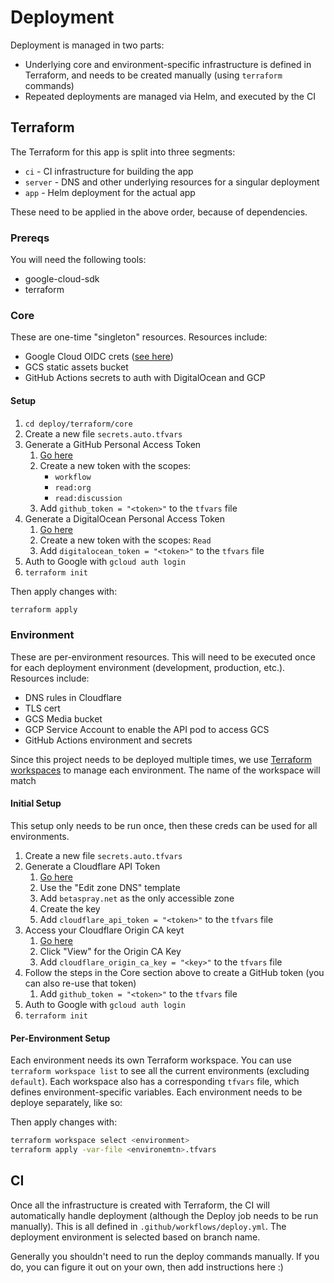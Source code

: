# Deployment

Deployment is managed in two parts:

- Underlying core and environment-specific infrastructure is defined in Terraform, and needs to be created manually (using `terraform` commands)
- Repeated deployments are managed via Helm, and executed by the CI

## Terraform

The Terraform for this app is split into three segments:

- `ci` - CI infrastructure for building the app
- `server` - DNS and other underlying resources for a singular deployment
- `app` - Helm deployment for the actual app

These need to be applied in the above order, because of dependencies.

### Prereqs

You will need the following tools:

- google-cloud-sdk
- terraform

### Core

These are one-time "singleton" resources. Resources include:

- Google Cloud OIDC crets ([see here](https://github.com/google-github-actions/auth#setup))
- GCS static assets bucket
- GitHub Actions secrets to auth with DigitalOcean and GCP

#### Setup

1. `cd deploy/terraform/core`
1. Create a new file `secrets.auto.tfvars`
1. Generate a GitHub Personal Access Token
   1. [Go here](https://github.com/settings/tokens)
   1. Create a new token with the scopes:
      - `workflow`
      - `read:org`
      - `read:discussion`
   1. Add `github_token = "<token>"` to the `tfvars` file
1. Generate a DigitalOcean Personal Access Token
   1. [Go here](https://cloud.digitalocean.com/account/api/tokens)
   1. Create a new token with the scopes: `Read`
   1. Add `digitalocean_token = "<token>"` to the `tfvars` file
1. Auth to Google with `gcloud auth login`
1. `terraform init`

Then apply changes with:

```sh
terraform apply
```

### Environment

These are per-environment resources. This will need to be executed once for each deployment environment (development, production, etc.). Resources include:

- DNS rules in Cloudflare
- TLS cert
- GCS Media bucket
- GCP Service Account to enable the API pod to access GCS
- GitHub Actions environment and secrets

Since this project needs to be deployed multiple times, we use [Terraform workspaces](https://developer.hashicorp.com/terraform/language/state/workspaces) to manage each environment. The name of the workspace will match

#### Initial Setup

This setup only needs to be run once, then these creds can be used for all environments.

1. Create a new file `secrets.auto.tfvars`
1. Generate a Cloudflare API Token
   1. [Go here](https://dash.cloudflare.com/profile/api-tokens)
   1. Use the "Edit zone DNS" template
   1. Add `betaspray.net` as the only accessible zone
   1. Create the key
   1. Add `cloudflare_api_token = "<token>"` to the `tfvars` file
1. Access your Cloudflare Origin CA keyt
   1. [Go here](https://dash.cloudflare.com/profile/api-tokens)
   1. Click "View" for the Origin CA Key
   1. Add `cloudflare_origin_ca_key = "<key>"` to the `tfvars` file
1. Follow the steps in the Core section above to create a GitHub token (you can also re-use that token)
   1. Add `github_token = "<token>"` to the `tfvars` file
1. Auth to Google with `gcloud auth login`
1. `terraform init`

#### Per-Environment Setup

Each environment needs its own Terraform workspace. You can use `terraform workspace list` to see all the current environments (excluding `default`). Each workspace also has a corresponding `tfvars` file, which defines environment-specific variables. Each environment needs to be deploye separately, like so:

Then apply changes with:

```sh
terraform workspace select <environment>
terraform apply -var-file <environemtn>.tfvars
```

## CI

Once all the infrastructure is created with Terraform, the CI will automatically handle deployment (although the Deploy job needs to be run manually). This is all defined in `.github/workflows/deploy.yml`. The deployment environment is selected based on branch name.

Generally you shouldn't need to run the deploy commands manually. If you do, you can figure it out on your own, then add instructions here :)
